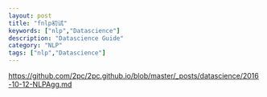 ```yaml
---
layout: post
title: "fnlp初试"
keywords: ["nlp","Datascience"]
description: "Datascience Guide"
category: "NLP"
tags: ["nlp","Datascience"]
---
```

https://github.com/2pc/2pc.github.io/blob/master/_posts/datascience/2016-10-12-NLPAgg.md

